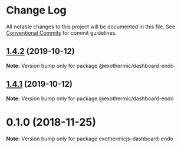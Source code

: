 # Change Log

All notable changes to this project will be documented in this file.
See [Conventional Commits](https://conventionalcommits.org) for commit guidelines.

## [1.4.2](https://github.com/suhay/exothermicjs/tree/master/packages/endothermicjs-dashboard-endo/compare/v1.4.1...v1.4.2) (2019-10-12)

**Note:** Version bump only for package @exothermic/dashboard-endo





## [1.4.1](https://github.com/suhay/exothermicjs/tree/master/packages/endothermicjs-dashboard-endo/compare/v1.4.0...v1.4.1) (2019-10-12)

**Note:** Version bump only for package @exothermic/dashboard-endo





# 0.1.0 (2018-11-25)

**Note:** Version bump only for package exothermicjs-dashboard-endo
